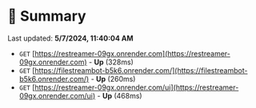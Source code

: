 # 📖 Summary
Last updated: **5/7/2024, 11:40:04 AM**

- `GET` [https://restreamer-09gx.onrender.com](https://restreamer-09gx.onrender.com) - **Up** (328ms)
- `GET` [https://filestreambot-b5k6.onrender.com/](https://filestreambot-b5k6.onrender.com/) - **Up** (260ms)
- `GET` [https://restreamer-09gx.onrender.com/ui](https://restreamer-09gx.onrender.com/ui) - **Up** (468ms)
